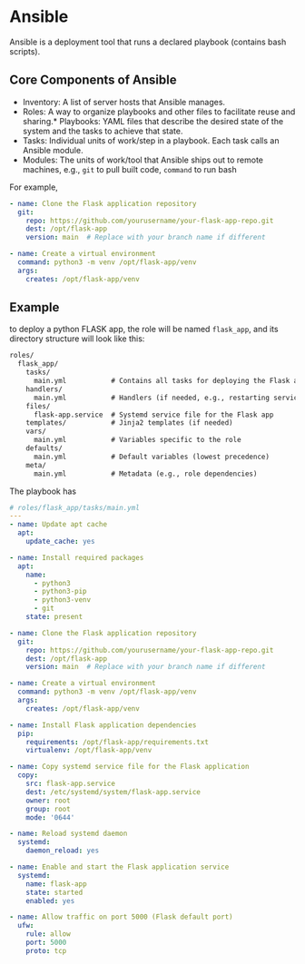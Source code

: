# Ansible

Ansible is a deployment tool that runs a declared playbook (contains bash scripts).

## Core Components of Ansible

* Inventory: A list of server hosts that Ansible manages.
* Roles: A way to organize playbooks and other files to facilitate reuse and sharing.* Playbooks: YAML files that describe the desired state of the system and the tasks to achieve that state.
* Tasks: Individual units of work/step in a playbook. Each task calls an Ansible module.
* Modules: The units of work/tool that Ansible ships out to remote machines, e.g., `git` to pull built code, `command` to run bash

For example,

```yaml
- name: Clone the Flask application repository
  git:
    repo: https://github.com/yourusername/your-flask-app-repo.git
    dest: /opt/flask-app
    version: main  # Replace with your branch name if different

- name: Create a virtual environment
  command: python3 -m venv /opt/flask-app/venv
  args:
    creates: /opt/flask-app/venv
```

## Example

to deploy a python FLASK app, the role will be named `flask_app`, and its directory structure will look like this:

```txt
roles/
  flask_app/
    tasks/
      main.yml           # Contains all tasks for deploying the Flask app
    handlers/
      main.yml           # Handlers (if needed, e.g., restarting services)
    files/
      flask-app.service  # Systemd service file for the Flask app
    templates/           # Jinja2 templates (if needed)
    vars/
      main.yml           # Variables specific to the role
    defaults/
      main.yml           # Default variables (lowest precedence)
    meta/
      main.yml           # Metadata (e.g., role dependencies)
```

The playbook has

```yaml
# roles/flask_app/tasks/main.yml
---
- name: Update apt cache
  apt:
    update_cache: yes

- name: Install required packages
  apt:
    name:
      - python3
      - python3-pip
      - python3-venv
      - git
    state: present

- name: Clone the Flask application repository
  git:
    repo: https://github.com/yourusername/your-flask-app-repo.git
    dest: /opt/flask-app
    version: main  # Replace with your branch name if different

- name: Create a virtual environment
  command: python3 -m venv /opt/flask-app/venv
  args:
    creates: /opt/flask-app/venv

- name: Install Flask application dependencies
  pip:
    requirements: /opt/flask-app/requirements.txt
    virtualenv: /opt/flask-app/venv

- name: Copy systemd service file for the Flask application
  copy:
    src: flask-app.service
    dest: /etc/systemd/system/flask-app.service
    owner: root
    group: root
    mode: '0644'

- name: Reload systemd daemon
  systemd:
    daemon_reload: yes

- name: Enable and start the Flask application service
  systemd:
    name: flask-app
    state: started
    enabled: yes

- name: Allow traffic on port 5000 (Flask default port)
  ufw:
    rule: allow
    port: 5000
    proto: tcp
```
